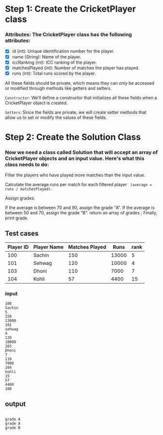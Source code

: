 # Step 1: Create the CricketPlayer class
### Attributes: The CricketPlayer class has the following attributes:

- [X] id (int): Unique identification number for the player.
- [X] name (String): Name of the player.
- [X] iccRanking (int): ICC ranking of the player.
- [X] matchesPlayed (int): Number of matches the player has played.
- [X] runs (int): Total runs scored by the player.

All these fields should be private, which means they can only be accessed or modified through methods like getters and setters.

``` Constructor ```: We’ll define a constructor that initializes all these fields when a CricketPlayer object is created.

``` Setters ```: Since the fields are private, we will create setter methods that allow us to set or modify the values of these fields.

# Step 2: Create the Solution Class
### Now we need a class called Solution that will accept an array of CricketPlayer objects and an input value. Here's what this class needs to do:

Filter the players who have played more matches than the input value.

Calculate the average runs per match for each filtered player 
``` (average = runs / matchesPlayed).```

Assign grades:

If the average is between 70 and 90, assign the grade "A".
If the average is between 50 and 70, assign the grade "B".
return an array of grades ;
Finally, print   grade.


## Test cases

| Player ID | Player Name | Matches Played | Runs  | rank  |
|-----------|-------------|----------------|-------|-------|
| 100       | Sachin      | 150            | 13000 | 5     |
| 101       | Sehwag      | 120            | 10000 | 4     |
| 103       | Dhoni       | 110            | 7000  | 7     |
| 104       | Kohli       | 57             | 4400  | 15    |



### input 

```
100
Sachin
5
150
13000
101
sehwag
4
120
10000
103
Dhoni
7
110
7000
104
kohli
15
57
4400
100

```

## output

```

grade A
grade A
grade B

```

